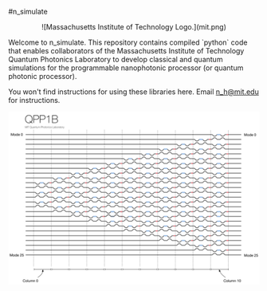 #n_simulate
<p align="center">
![Massachusetts Institute of Technology Logo.](mit.png)
</p>
Welcome to n_simulate. This repository contains compiled `python` code that enables collaborators of the Massachusetts Institute of Technology Quantum Photonics Laboratory to develop classical and quantum simulations for the programmable nanophotonic processor (or quantum photonic processor).

You won't find instructions for using these libraries here. Email n_h@mit.edu for instructions.

![Schematic of Programmable nanophotonic processor.](qpp1b.png)
